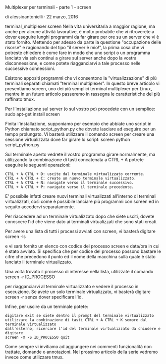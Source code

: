 Multiplexer per terminali - parte 1 - screen

di alessioantonielli · 22 marzo, 2016

terminal_multiplexer screen
Nella vita universitaria a maggior ragione, ma anche per alcune attività lavorative, è molto probabile che vi ritroverete a dover eseguire lunghi programmi da far girare per ore su un server che vi è stato fornito. Mettendo per adesso da parte la questione "occupazione delle risorse" e ragionando del tipo "il server è mio!", la prima cosa che vi potreste chiedere è come fare in modo che uno script o un programma lanciato via ssh continui a girare sul server anche dopo la vostra disconnessione, e come potete riagganciarvi a tale processo nelle successive connessioni.

Esistono appositi programmi che vi consentono la "virtualizzazione" di più terminali separati chiamati "terminal multiplexer". In questo breve articolo vi presentiamo screen, uno dei più semplici terminal multiplexer per Linux, mentre in un futuro articolo passeremo in rassegna le caratteristiche del più raffinato tmux.

Per l'installazione sul server (o sul vostro pc) procedete con un semplice:
sudo apt-get install screen

Finita l'installazione, supponiamo per esempio che abbiate uno script in Python chiamato script_python.py che dovete lasciare ad eseguire per un tempo prolungato. Vi basterà utilizzare il comando screen per creare una sessione virtualizzata dove far girare lo script:
screen python script_python.py

Sul terminale aperto vedrete il vostro programma girare normalmente, ma utilizzando la combinazione di tasti concatenata a CTRL + A potrete eseguire le seguenti operazioni:

    CTRL + A CTRL + D: uscite dal terminale virtualizzato corrente.
    CTRL + A CTRL + C: create un nuovo terminale virtualizzato.
    CTRL + A CTRL + N: navigate verso il terminale successivo.
    CTRL + A CTRL + P: navigate verso il terminale precedente.

E' possibile infatti creare nuovi terminali virtualizzati all'interno di terminali virtualizzati, così come è possibile lanciare più programmi con screen ed in seguito accedervi separatamente.

Per riaccedere ad un terminale virtualizzato dopo che siete usciti, dovete conoscere l'id che viene dato ai terminali virtualizzati che sono stati creati.

Per avere una lista di tutti i processi avviati con screen, vi basterà digitare
screen -ls

e vi sarà fornito un elenco con codice del processo screen e data/ora in cui è stato avviato.
Si specifica che per codice del processo possono bastare le cifre che precedono il punto ed il nome della macchina sulla quale è stato lanciato il terminale virtualizzato.

Una volta trovato il processo di interesse nella lista, utilizzate il comando
screen -r ID_PROCESSO

per riagganciarvi al terminale virtualizzato e vedere il processo in esecuzione. Se avete un solo terminale virtualizzato, vi basterà digitare screen -r senza dover specificare l'id.

Infine, per uscire da un terminale potete:

    digitare exit se siete dentro il prompt del terminale virtualizzato
    utilizzare la combinazione di tasti CTRL + A CTRL + K sempre dal terminale virtualizzato
    dall'esterno, ricercare l'id del terminale virtualizzato da chiudere e digitare
    screen -X -S ID_PROCESSO quit

Come sempre vi invitiamo ad aggiungere nei commenti funzionalità non trattate, domande o annotazioni. Nel prossimo articolo della serie vedremo invece come utilizzare tmux.
